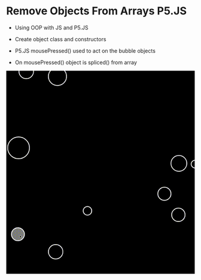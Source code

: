 # Remove Objects From Arrays P5.JS

- Using OOP with JS and P5.JS

- Create object class and constructors

- P5.JS mousePressed() used to act on the bubble objects

- On mousePressed() object is spliced() from array


![removeobjectsfromarraysp5.js](assets/remove.gif)